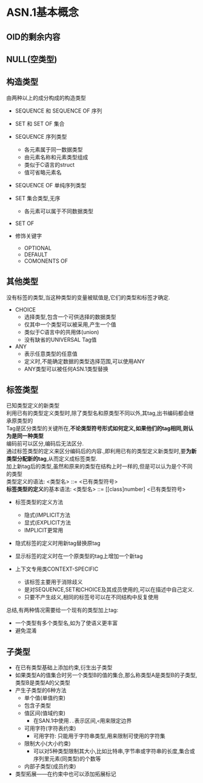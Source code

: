 # ASN.1基本概念

## OID的剩余内容

## NULL(空类型)

## 构造类型

由两种以上的成分构成的构造类型

- SEQUENCE 和 SEQUENCE OF 序列
- SET 和 SET OF 集合

- SEQUENCE 序列类型
  - 各元素属于同一数据类型
  - 由元素名称和元素类型组成
  - 类似于C语言的struct
  - 值可省略元素名
- SEQUENCE OF 单纯序列类型
- SET 集合类型,无序
  - 各元素可以属于不同数据类型
- SET OF

- 修饰关键字
  - OPTIONAL
  - DEFAULT
  - COMONENTS OF

## 其他类型

没有标签的类型,当这种类型的变量被赋值是,它们的类型和标签才确定.

- CHOICE
  - 选择类型,包含一个可供选择的数据类型
  - 仅其中一个类型可以被采用,产生一个值
  - 类似于C语言中的共用体(union)
  - 没有缺省的UNIVERSAL Tag值
- ANY
  - 表示任意类型的任意值
  - 定义时,不能确定数据的类型选择范围,可以使用ANY
  - ANY类型可以被任何ASN.1类型替换

## 标签类型

已知类型定义的新类型  
利用已有的类型定义类型时,除了类型名和原类型不同以外,其tag,出书编码都会继承原类型的  
Tag是区分类型的关键所在,**不论类型符号形式如何定义,如果他们的tag相同,则认为是同一种类型**  
编码前可以区分,编码后无法区分.  
通过标签类型的定义来区分编码后的内容.,即利用已有的类型定义新类型时,要**为新类型分配新的tag**,从而定义成标签类型.  
加上新tag后的类型,虽然和原来的类型在结构上时一样的,但是可以认为是个不同的类型  
类型定义的语法: <类型名> ::= <已有类型符号>  
**标签类型的定义**的基本语法: <类型名> ::= [[class]number] <已有类型符号>

- 标签类型的定义方法
  - 隐式(IMPLICIT方法
  - 显式(EXPLICIT方法
  - IMPLICIT更常用
- 隐式标签的定义时用新tag替换原tag
- 显示标签的定义时在一个原类型的tag上增加一个新tag

- 上下文专用类CONTEXT-SPECIFIC
  - 该标签主要用于消除歧义
  - 是对SEQUENCE,SET和CHOICE及其成员使用的,可以在描述中自己定义.
  - 只要不产生歧义,相同的标签号可以在不同结构中反复使用

总结,有两种情况需要给一个现有的类型加上tag:

- 一个类型有多个类型名,如为了使语义更丰富
- 避免混淆

## 子类型

- 在已有类型基础上添加约束,衍生出子类型
- 如果类型A的值集合时另一个类型B的值的集合,那么称类型A是类型B的子类型,类型B是类型A的父类型
- 产生子类型的6种方法
  - 单个值(单值约束)
  - 包含子类型
  - 值区间(值域约束)
    - 在SAN.1中使用`..`表示区间,`<`用来限定边界
  - 可用字符(字符表约束)
    - 可用字符: 只能用于字符串类型,用来限制可使用的字符集
  - 限制大小(大小约束)
    - 可以对5种类型限制其大小,比如比特串,字节串或字符串的长度,集合或序列里元素(同类型)的个数等
  - 内部子类型(成员约束)
- 类型拓展——在约束中也可以添加拓展标记

